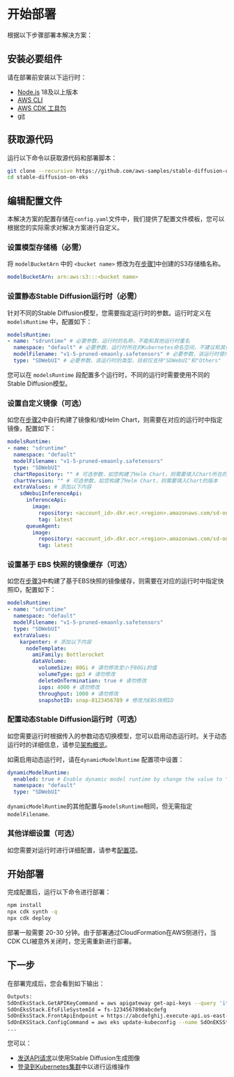 # 开始部署

根据以下步骤部署本解决方案：

## 安装必要组件

请在部署前安装以下运行时：

* [Node.js](https://nodejs.org/en) 18及以上版本
* [AWS CLI](https://docs.aws.amazon.com/cli/latest/userguide/getting-started-install.html)
* [AWS CDK 工具包](https://docs.aws.amazon.com/cdk/v2/guide/cli.html)
* [git](https://git-scm.com/downloads)

## 获取源代码

运行以下命令以获取源代码和部署脚本：

```bash
git clone --recursive https://github.com/aws-samples/stable-diffusion-on-eks
cd stable-diffusion-on-eks
```

## 编辑配置文件

本解决方案的配置存储在`config.yaml`文件中，我们提供了配置文件模板，您可以根据您的实际需求对解决方案进行自定义。

### 设置模型存储桶（必需）

将 `modelBucketArn` 中的 `<bucket name>` 修改为在[步骤1](./models.md)中创建的S3存储桶名称。

```yaml
modelBucketArn: arn:aws:s3:::<bucket name>
```

### 设置静态Stable Diffusion运行时（必需）

针对不同的Stable Diffusion模型，您需要指定运行时的参数。运行时定义在 `modelsRuntime` 中，配置如下：

```yaml
modelsRuntime:
- name: "sdruntime" # 必要参数，运行时的名称，不能和其他运行时重名
  namespace: "default" # 必要参数，运行时所在的Kubernetes命名空间，不建议和其他运行时放置在相同的命名空间。
  modelFilename: "v1-5-pruned-emaonly.safetensors" # 必要参数，该运行时使用的模型名称，不能和其他运行时重复。
  type: "SDWebUI" # 必要参数，该运行时的类型，目前仅支持"SDWebUI"和"Others"
```

您可以在 `modelsRuntime` 段配置多个运行时，不同的运行时需要使用不同的Stable Diffusion模型。

### 设置自定义镜像（可选）

如您在[步骤2](./image-building.md)中自行构建了镜像和/或Helm Chart，则需要在对应的运行时中指定镜像，配置如下：

```yaml
modelsRuntime:
- name: "sdruntime"
  namespace: "default"
  modelFilename: "v1-5-pruned-emaonly.safetensors"
  type: "SDWebUI"
  chartRepository: "" # 可选参数，如您构建了Helm Chart，则需要填入Chart所在的地址。需要包含协议前缀 (oci:// 或 https:// )
  chartVersion: "" # 可选参数，如您构建了Helm Chart，则需要填入Chart的版本
  extraValues: # 添加以下内容
    sdWebuiInferenceApi:
      inferenceApi:
        image:
          repository: <account_id>.dkr.ecr.<region>.amazonaws.com/sd-on-eks/inference-api # Stable Diffusion 运行时镜像的地址.
          tag: latest
      queueAgent:
        image:
          repository: <account_id>.dkr.ecr.<region>.amazonaws.com/sd-on-eks/queue-agent # Queue agent镜像的地址.
          tag: latest
```

### 设置基于 EBS 快照的镜像缓存（可选）

如您在[步骤3](./ebs-snapshot.md)中构建了基于EBS快照的镜像缓存，则需要在对应的运行时中指定快照ID，配置如下：

```yaml
modelsRuntime:
- name: "sdruntime"
  namespace: "default"
  modelFilename: "v1-5-pruned-emaonly.safetensors"
  type: "SDWebUI"
  extraValues:
    karpenter: # 添加以下内容
      nodeTemplate:
        amiFamily: Bottlerocket
        dataVolume:
          volumeSize: 80Gi # 请勿修改至小于80Gi的值
          volumeType: gp3 # 请勿修改
          deleteOnTermination: true # 请勿修改
          iops: 4000 # 请勿修改
          throughput: 1000 # 请勿修改
          snapshotID: snap-0123456789 # 修改为EBS快照ID
```

### 配置动态Stable Diffusion运行时（可选）

如您需要运行时根据传入的参数动态切换模型，您可以启用动态运行时。关于动态运行时的详细信息，请参见[架构概览](../architecture/architecture.md)。

如需启用动态运行时，请在`dynamicModelRuntime` 配置项中设置：

```yaml
dynamicModelRuntime:
  enabled: true # Enable dynamic model runtime by change the value to "true"
  namespace: "default"
  type: "SDWebUI"
```

`dynamicModelRuntime`的其他配置与`modelsRuntime`相同，但无需指定`modelFilename`.

### 其他详细设置（可选）

如您需要对运行时进行详细配置，请参考[配置项](./configuration.md)。


## 开始部署

完成配置后，运行以下命令进行部署：

```bash
npm install
npx cdk synth -q
npx cdk deploy
```

部署一般需要 20-30 分钟。由于部署通过CloudFormation在AWS侧进行，当CDK CLI被意外关闭时，您无需重新进行部署。

## 下一步

在部署完成后，您会看到如下输出：

```bash
Outputs:
SdOnEksStack.GetAPIKeyCommand = aws apigateway get-api-keys --query 'items[?id==`abcdefghij`].value' --include-values --output text
SdOnEksStack.EfsFileSystemId = fs-1234567890abcdefg
SdOnEksStack.FrontApiEndpoint = https://abcdefghij.execute-api.us-east-1.amazonaws.com/prod/
SdOnEKSStack.ConfigCommand = aws eks update-kubeconfig --name SdOnEKSStack --region us-east-1 --role-arn arn:aws:iam::123456789012:role/SdOnEKSStack-SdOnEKSStackAccessRole
...
```

您可以：

* [发送API请求](../usage/index.md)以使用Stable Diffusion生成图像
* [登录到Kubernetes集群](../operation/kubernetes-cluster.md)中以进行运维操作
